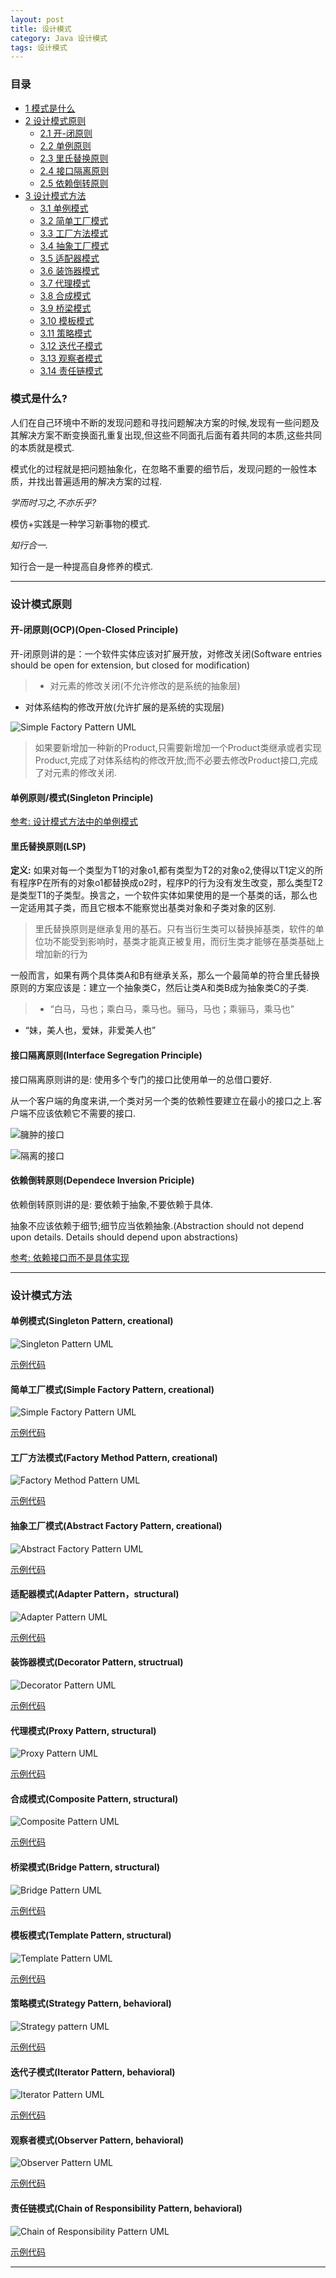 ```yaml
---
layout: post
title: 设计模式
category: Java 设计模式
tags: 设计模式 
---
```


### 目录

- [1 模式是什么](#1)
- [2 设计模式原则](#2)
    - [2.1 开-闭原则](#2.1)
    - [2.2 单例原则](#2.2)
    - [2.3 里氏替换原则](#2.3)
    - [2.4 接口隔离原则](#2.4)
    - [2.5 依赖倒转原则](#2.5)
- [3 设计模式方法](#3)
    - [3.1 单例模式](#3.1)
    - [3.2 简单工厂模式](#3.2)
    - [3.3 工厂方法模式](#3.3)
    - [3.4 抽象工厂模式](#3.4)
    - [3.5 适配器模式](#3.5)
    - [3.6 装饰器模式](#3.6)
    - [3.7 代理模式](#3.7)
    - [3.8 合成模式](#3.8)
    - [3.9 桥梁模式](#3.9)
    - [3.10 模板模式](#3.10)
    - [3.11 策略模式](#3.11)
    - [3.12 迭代子模式](#3.12)
    - [3.13 观察者模式](#3.13)
    - [3.14 责任链模式](#3.14)

<h3 id='1'>模式是什么?</h3>

人们在自己环境中不断的发现问题和寻找问题解决方案的时候,发现有一些问题及其解决方案不断变换面孔重复出现,但这些不同面孔后面有着共同的本质,这些共同的本质就是模式.

模式化的过程就是把问题抽象化，在忽略不重要的细节后，发现问题的一般性本质，并找出普遍适用的解决方案的过程.

*学而时习之,不亦乐乎?*

模仿+实践是一种学习新事物的模式.

*知行合一.*

知行合一是一种提高自身修养的模式.

---

<h3 id='2'>设计模式原则</h3>

<h4 id='2.1'>开-闭原则(OCP)(Open-Closed Principle)</h4>

开-闭原则讲的是：一个软件实体应该对扩展开放，对修改关闭(Software entries should be open for extension, but closed for modification)

> - 对元素的修改关闭(不允许修改的是系统的抽象层)
- 对体系结构的修改开放(允许扩展的是系统的实现层)

![Simple Factory Pattern UML](../image/simple_factory.png "简单工厂模式")

> 如果要新增加一种新的Product,只需要新增加一个Product类继承或者实现Product,完成了对体系结构的修改开放;而不必要去修改Product接口,完成了对元素的修改关闭.

<h4 id='2.2'>单例原则/模式(Singleton Principle)</h4>

[参考: 设计模式方法中的单例模式](https://fmzhao.github.io/design-pattern/#3.1)

<h4 id='2.3'>里氏替换原则(LSP)</h4>

**定义:** 如果对每一个类型为T1的对象o1,都有类型为T2的对象o2,使得以T1定义的所有程序P在所有的对象o1都替换成o2时，程序P的行为没有发生改变，那么类型T2是类型T1的子类型。换言之，一个软件实体如果使用的是一个基类的话，那么也一定适用其子类，而且它根本不能察觉出基类对象和子类对象的区别.

> 里氏替换原则是继承复用的基石。只有当衍生类可以替换掉基类，软件的单位功不能受到影响时，基类才能真正被复用，而衍生类才能够在基类基础上增加新的行为

一般而言，如果有两个具体类A和B有继承关系，那么一个最简单的符合里氏替换原则的方案应该是：建立一个抽象类C，然后让类A和类B成为抽象类C的子类.

> - “白马，马也；乘白马，乘马也。骊马，马也；乘骊马，乘马也”
- “妹，美人也，爱妹，非爱美人也”

<h4 id='2.4'>接口隔离原则(Interface Segregation Principle)</h4>

接口隔离原则讲的是: 使用多个专门的接口比使用单一的总借口要好.

从一个客户端的角度来讲,一个类对另一个类的依赖性要建立在最小的接口之上.客户端不应该依赖它不需要的接口.

![臃肿的接口](../image/isp-1.jpg "接口隔离原则")

![隔离的接口](../image/isp-2.jpg "接口隔离原则")

<h4 id='2.5'>依赖倒转原则(Dependece Inversion Priciple)</h4>

依赖倒转原则讲的是: 要依赖于抽象,不要依赖于具体.

抽象不应该依赖于细节;细节应当依赖抽象.(Abstraction should not depend upon details. Details should depend upon abstractions)

[参考: 依赖接口而不是具体实现](https://fmzhao.github.io/thinking-in-java/#9)

---

<h3 id='3'>设计模式方法</h3>

<h4 id='3.1'>单例模式(Singleton Pattern, creational)</h4>

![Singleton Pattern UML](../image/singleton.png "单例模式")

[示例代码](https://github.com/FengMengZhao/language_learn/tree/master/thinking_in_java/design_pattern/singleton)

<h4 id='3.2'>简单工厂模式(Simple Factory Pattern, creational)</h4>

![Simple Factory Pattern UML](../image/simple_factory.png "简单工厂模式")

[示例代码](https://github.com/FengMengZhao/language_learn/tree/master/thinking_in_java/design_pattern/simple_factory)

<h4 id='3.3'>工厂方法模式(Factory Method Pattern, creational)</h4>

![Factory Method Pattern UML](../image/factory_method.png "工厂方法模式")

[示例代码](https://github.com/FengMengZhao/language_learn/tree/master/thinking_in_java/design_pattern/factory_method)

<h4 id='3.4'>抽象工厂模式(Abstract Factory Pattern, creational)</h4>

![Abstract Factory Pattern UML](../image/abstract_factory.png "抽象工厂模式")

[示例代码](https://github.com/FengMengZhao/language_learn/tree/master/thinking_in_java/design_pattern/abstract_factory)

<h4 id='3.5'>适配器模式(Adapter Pattern，structural)</h4>

![Adapter Pattern UML](../image/adapter.png "适配器模式")

[示例代码](https://github.com/FengMengZhao/language_learn/tree/master/thinking_in_java/design_pattern/adapter)

<h4 id='3.6'>装饰器模式(Decorator Pattern, structrual)</h4>

![Decorator Pattern UML](../image/decorator.png "装饰器模式")

[示例代码](https://github.com/FengMengZhao/language_learn/tree/master/thinking_in_java/design_pattern/decorator)

<h4 id='3.7'>代理模式(Proxy Pattern, structural)</h4>

![Proxy Pattern UML](../image/proxy.png "代理模式")

[示例代码](https://github.com/FengMengZhao/language_learn/tree/master/thinking_in_java/design_pattern/proxy)

<h4 id='3.8'>合成模式(Composite Pattern, structural)</h4>

![Composite Pattern UML](../image/composite.png "合成模式")

[示例代码](https://github.com/FengMengZhao/language_learn/tree/master/thinking_in_java/design_pattern/composite)

<h4 id='3.9'>桥梁模式(Bridge Pattern, structural)</h4>

![Bridge Pattern UML](../image/bridge.png "桥梁模式")

[示例代码](https://github.com/FengMengZhao/language_learn/tree/master/thinking_in_java/design_pattern/bridge)

<h4 id='3.10'>模板模式(Template Pattern, structural)</h4>

![Template Pattern UML](../image/template.png "模板模式")

[示例代码](https://github.com/FengMengZhao/language_learn/tree/master/thinking_in_java/design_pattern/template)

<h4 id='3.11'>策略模式(Strategy Pattern, behavioral)</h4>

![Strategy pattern UML](../image/strategy.png "策略模式")

[示例代码](https://github.com/FengMengZhao/language_learn/tree/master/thinking_in_java/design_pattern/strategy)

<h4 id='3.12'>迭代子模式(Iterator Pattern, behavioral)</h4>

![Iterator Pattern UML](../image/iterator.png "迭代子模式")

[示例代码](https://github.com/FengMengZhao/language_learn/tree/master/thinking_in_java/design_pattern/iterator)

<h4 id='3.13'>观察者模式(Observer Pattern, behavioral)</h4>

![Observer Pattern UML](../image/observer.png "观察者模式")

[示例代码](https://github.com/FengMengZhao/language_learn/tree/master/thinking_in_java/design_pattern/observer)

<h4 id='3.14'>责任链模式(Chain of Responsibility Pattern, behavioral)</h4>

![Chain of Responsibility Pattern UML](../image/chain_of_responsibility.png "责任链模式")

[示例代码](https://github.com/FengMengZhao/language_learn/tree/master/thinking_in_java/design_pattern/chain_of_responsibility)

---
